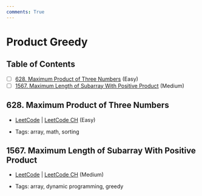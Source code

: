 ```yaml
---
comments: True
---
```


# Product Greedy

## Table of Contents

- [ ] [628. Maximum Product of Three Numbers](https://leetcode.cn/problems/maximum-product-of-three-numbers/) (Easy)
- [ ] [1567. Maximum Length of Subarray With Positive Product](https://leetcode.cn/problems/maximum-length-of-subarray-with-positive-product/) (Medium)

## 628. Maximum Product of Three Numbers

-   [LeetCode](https://leetcode.com/problems/maximum-product-of-three-numbers/) | [LeetCode CH](https://leetcode.cn/problems/maximum-product-of-three-numbers/) (Easy)

-   Tags: array, math, sorting
## 1567. Maximum Length of Subarray With Positive Product

-   [LeetCode](https://leetcode.com/problems/maximum-length-of-subarray-with-positive-product/) | [LeetCode CH](https://leetcode.cn/problems/maximum-length-of-subarray-with-positive-product/) (Medium)

-   Tags: array, dynamic programming, greedy
